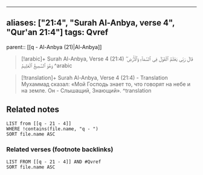 
---
aliases: ["21:4", "Surah Al-Anbya, verse 4", "Qur'an 21:4"]
tags: Qvref
---

parent:: [[q - Al-Anbya (21)|Al-Anbya]]

> [!arabic]+ Surah Al-Anbya, Verse 4 (21:4)
> <span class="quran-arabic">قَالَ رَبِّى يَعْلَمُ ٱلْقَوْلَ فِى ٱلسَّمَآءِ وَٱلْأَرْضِ ۖ وَهُوَ ٱلسَّمِيعُ ٱلْعَلِيمُ</span>
^arabic

> [!translation]+ Surah Al-Anbya, Verse 4 (21:4) - Translation
> Мухаммад сказал: «Мой Господь знает то, что говорят на небе и на земле. Он - Слышащий, Знающий».
^translation



## Related notes
```dataview
LIST from [[q - 21 - 4]]
WHERE !contains(file.name, "q - ")
SORT file.name ASC
```

### Related verses (footnote backlinks)
```dataview
LIST FROM [[q - 21 - 4]] AND #Qvref
SORT file.name ASC
```

